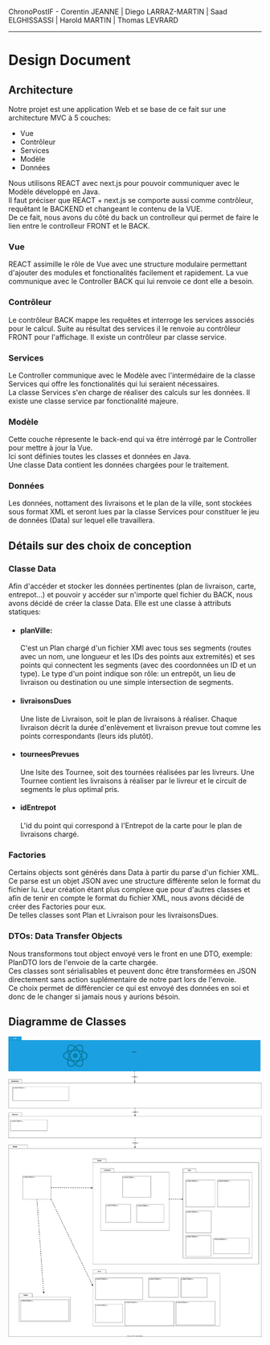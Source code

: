 ChronoPostIF - Corentin JEANNE | Diego LARRAZ-MARTIN | Saad ELGHISSASSI | Harold MARTIN | Thomas LEVRARD

---

# Design Document

## Architecture

Notre projet est une application Web et se base de ce fait sur une architecture MVC à 5 couches: 
- Vue
- Contrôleur
- Services
- Modèle
- Données

Nous utilisons REACT avec next.js pour pouvoir communiquer avec le Modèle développé en Java.<br/>
Il faut préciser que REACT + next.js se comporte aussi comme contrôleur, requêtant le BACKEND et changeant le contenu de la VUE.<br/>
De ce fait, nous avons du côté du back un controlleur qui permet de faire le lien entre le controlleur FRONT et le BACK.


### Vue
REACT assimille le rôle de Vue avec une structure modulaire permettant d'ajouter des modules et fonctionalités facilement et rapidement. 
La vue communique avec le Controller BACK qui lui renvoie ce dont elle a besoin.


### Contrôleur
Le contrôleur BACK mappe les requêtes et interroge les services associés pour le calcul. Suite au résultat des services il le renvoie au contrôleur FRONT pour l'affichage.
Il existe un contrôleur par classe service.


### Services
Le Controller communique avec le Modèle avec l'intermédaire de la classe Services qui offre les fonctionalités qui lui seraient nécessaires.<br/>
La classe Services s'en charge de réaliser des calculs sur les données.
Il existe une classe service par fonctionalité majeure.

### Modèle
Cette couche répresente le back-end qui va être intérrogé par le Controller pour mettre à jour la Vue.<br/>
Ici sont définies toutes les classes et données en Java. <br/>
Une classe Data contient les données chargées pour le traitement.


### Données
Les données, nottament des livraisons et le plan de la ville, sont stockées sous format XML et seront lues par la classe Services pour constituer le jeu de données (Data) sur lequel elle travaillera.

<div style="page-break-after: always"></div>

## Détails sur des choix de conception

### Classe Data
Afin d'accéder et stocker les données pertinentes (plan de livraison, carte, entrepot...) et pouvoir y accéder sur n'importe quel fichier du BACK, nous avons décidé de créer la classe Data. Elle est une classe à attributs statiques:

* ####  planVille: 
  C'est un Plan chargé d'un fichier XMl avec tous ses segments (routes avec un nom, une longueur et les IDs des points aux extremités) et ses points qui connectent les segments (avec des coordonnées un ID et un type). Le type d'un point indique son rôle: un entrepôt, un lieu de livraison ou destination ou une simple intersection de segments.
* #### livraisonsDues
  Une liste de Livraison, soit le plan de livraisons à réaliser. Chaque livraison décrit la durée d'enlèvement et livraison prevue tout comme les points correspondants (leurs ids plutôt).
* #### tourneesPrevues
  Une lsite des Tournee, soit des tournées réalisées par les livreurs. Une Tournee contient les livraisons à réaliser par le livreur et le circuit de segments le plus optimal pris.
* #### idEntrepot
  L'id du point qui correspond à l'Entrepot de la carte pour le plan de livraisons chargé.

### Factories
Certains objects sont générés dans Data à partir du parse d'un fichier XML. Ce parse est un objet JSON avec une structure différente selon le format du fichier lu. Leur création étant plus complexe que pour d'autres classes et afin de tenir en compte le format du fichier XML, nous avons décidé de créer des Factories pour eux.<br/>
De telles classes sont Plan et Livraison pour les livraisonsDues.

### DTOs: Data Transfer Objects
Nous transformons tout object envoyé vers le front en une DTO, exemple: PlanDTO lors de l'envoie de la carte chargée. <br/> Ces classes sont sérialisables et peuvent donc être transformées en JSON directement sans action suplémentaire de notre part lors de l'envoie.<br/> Ce choix permet de différencier ce qui est envoyé des données en soi et donc de le changer si jamais nous y aurions bésoin.

## Diagramme de Classes

![Diagramme de classes MVC](./ClassDiagramm.svg)

<div style="page-break-after: always"></div>




